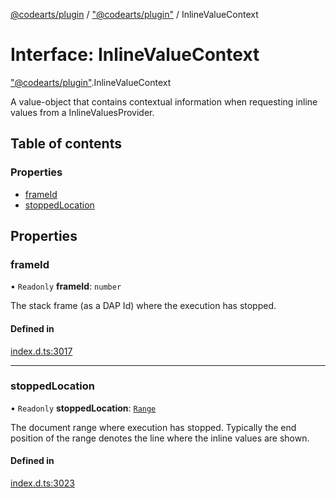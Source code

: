 [@codearts/plugin](../README.md) / ["@codearts/plugin"](../modules/_codearts_plugin_.md) / InlineValueContext

# Interface: InlineValueContext

["@codearts/plugin"](../modules/_codearts_plugin_.md).InlineValueContext

A value-object that contains contextual information when requesting inline values from a InlineValuesProvider.

## Table of contents

### Properties

- [frameId](codearts_plugin_.InlineValueContext.md#frameid)
- [stoppedLocation](codearts_plugin_.InlineValueContext.md#stoppedlocation)

## Properties

### frameId

• `Readonly` **frameId**: `number`

The stack frame (as a DAP Id) where the execution has stopped.

#### Defined in

[index.d.ts:3017](https://github.com/huaweicloud/cloudide-plugin-api/blob/03b481c/index.d.ts#L3017)

___

### stoppedLocation

• `Readonly` **stoppedLocation**: [`Range`](../classes/codearts_plugin_.Range.md)

The document range where execution has stopped.
Typically the end position of the range denotes the line where the inline values are shown.

#### Defined in

[index.d.ts:3023](https://github.com/huaweicloud/cloudide-plugin-api/blob/03b481c/index.d.ts#L3023)
